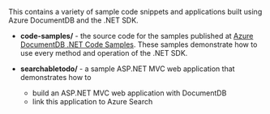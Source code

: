 This contains a variety of sample code snippets and applications built using Azure DocumentDB and the .NET SDK.


- **code-samples/** - the source code for the samples published at [Azure DocumentDB .NET Code Samples](https://code.msdn.microsoft.com/windowsazure/Azure-DocumentDB-NET-Code-6b3da8af). These samples demonstrate how to use every method and operation of the .NET SDK.

- **searchabletodo/** - a sample ASP.NET MVC web application that demonstrates how to
	- build an ASP.NET MVC web application with DocumentDB
	- link this application to Azure Search 

